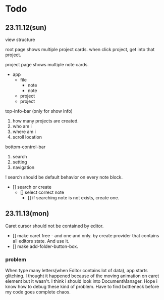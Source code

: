 # Todo

## 23.11.12(sun)

view structure

root page shows multiple project cards.
when click project, get into that project.

project page shows multiple note cards.

- app
  - file
    - note
    - note
  - project
  - project

top-info-bar (only for show info)

1. how many projects are created.
2. who am i
3. where am i
4. scroll location

bottom-control-bar

1. search
2. setting
3. navigation

! search should be default behavior on every note block.

- [] search or create
  - [] select correct note
    - [] if searching note is not exists, create one.

## 23.11.13(mon)

Caret cursor should not be contained by editor.

- [] make caret free - and one and only.
  by create provider that contains all editors state. And use it.
- [] make add-folder-button-box.

### problem

When type many letters(when Editor contains lot of data),
app starts glitching. I thought it happened because of the
moving animation on caret element but it wasn't.
I think i should look into DocumentManager.
Hope i know how to debug these kind of problem.
Have to find bottleneck before my code goes complete chaos.
